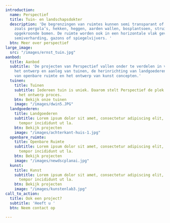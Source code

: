 ```yaml
---
introduction:
  name: Perspectief
  title: Tuin- en landschapsdokter
  description: 'De begrenzingen van ruimtes kunnen semi transparant of solide zijn,
    zoals pergola’s, hekken, heggen, aarden wallen, bosplantsoen, struikmassa’s of
    opgekroonde bomen. De ruimte worden ook in een horizontale vlak gevuld met bestrating,
    semiverharding, gazons of spiegelvijvers. '
  btn: Meer over perspectief
large_image:
  src: "/images/ernst_tuin.jpg"
aanbod:
  title: Aanbod
  subtitle: 'De projecten van Perspectief vallen onder te verdelen in vier categorieën:
    het ontwerp en aanleg van tuinen, de herinrichting van landgoederen, de inrichting
    van openbare ruimte en het ontwerp van kunst concepten.'
  tuinen:
    title: Tuinen
    subtitle: Iedereen tuin is uniek. Daarom stelt Perspectief de plek centraal tijdens
      het ontwerp proces.
    btn: Bekijk onze tuinen
    image: "/images/dwin5.JPG"
  landgoederen:
    title: Landgoederen
    subtitle: Lorem ipsum dolor sit amet, consectetur adipiscing elit, sed do eiusmod
      tempor incididunt ut la.
    btn: Bekijk projecten
    image: "/images/achterkant-huis-1.jpg"
  openbare_ruimte:
    title: Openbare Ruimte
    subtitle: Lorem ipsum dolor sit amet, consectetur adipiscing elit, sed do eiusmod
      tempor incididunt ut la.
    btn: Bekijk projecten
    image: "/images/newdscplanai.jpg"
  kunst:
    title: Kunst
    subtitle: Lorem ipsum dolor sit amet, consectetur adipiscing elit, sed do eiusmod
      tempor incididunt ut la.
    btn: Bekijk projecten
    image: "/images/kunstenlab3.jpg"
call_to_action:
  title: Ook een project?
  subtitle: 'Heeft u '
  btn: Neem contact op

---
```

